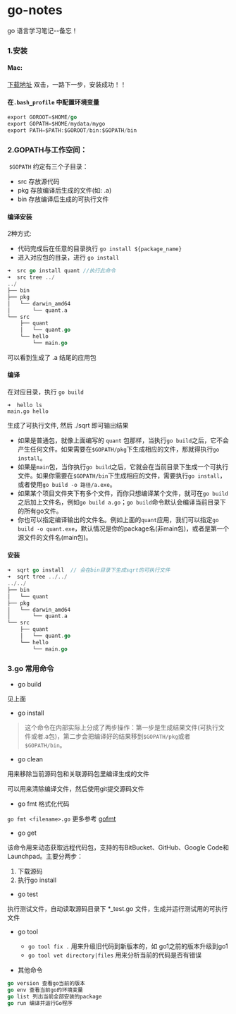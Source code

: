 # go-notes
go 语言学习笔记--备忘！

### 1.安装

#### Mac:

[下载地址](https://dl.google.com/go/go1.14.4.darwin-amd64.pkg)  双击，一路下一步，安装成功！！

#### 在`.bash_profile` 中配置环境变量

```go
export GOROOT=$HOME/go  
export GOPATH=$HOME/mydata/mygo
export PATH=$PATH:$GOROOT/bin:$GOPATH/bin
```

### 2.GOPATH与工作空间：

​	`$GOPATH`  约定有三个子目录：

* src 存放源代码
* pkg 存放编译后生成的文件(如: .a)
* bin 存放编译后生成的可执行文件

#### 编译安装

2种方式:

* 代码完成后在任意的目录执行 `go install ${package_name}` 
* 进入对应包的目录，进行 `go install` 

```go
➜  src go install quant //执行此命令
➜  src tree ../
../
├── bin
├── pkg
│   └── darwin_amd64
│       └── quant.a
└── src
    ├── quant
    │   └── quant.go
    └── hello
        └── main.go
```

可以看到生成了 .a 结尾的应用包

#### 编译

在对应目录，执行 `go build` 

```
➜  hello ls
main.go hello
```

生成了可执行文件, 然后 ./sqrt 即可输出结果

- 如果是普通包，就像上面编写的 `quant` 包那样，当执行`go build`之后，它不会产生任何文件。如果需要在`$GOPATH/pkg`下生成相应的文件，那就得执行`go install`。
- 如果是`main`包，当你执行`go build`之后，它就会在当前目录下生成一个可执行文件。如果你需要在`$GOPATH/bin`下生成相应的文件，需要执行`go install`，或者使用`go build -o 路径/a.exe`。
- 如果某个项目文件夹下有多个文件，而你只想编译某个文件，就可在`go build`之后加上文件名，例如`go build a.go`；`go build`命令默认会编译当前目录下的所有go文件。
- 你也可以指定编译输出的文件名。例如上面的`quant`应用，我们可以指定`go build -o quant.exe`，默认情况是你的package名(非main包)，或者是第一个源文件的文件名(main包)。

#### 安装

```go
➜  sqrt go install  // 会在bin目录下生成sqrt的可执行文件
➜  sqrt tree ../../
../../
├── bin
│   └── quant
├── pkg
│   └── darwin_amd64
│       └── quant.a
└── src
    ├── quant
    │   └── quant.go
    └── hello
        └── main.go
```

### 3.go 常用命令

* go build

见上面

* go install 

>  这个命令在内部实际上分成了两步操作：第一步是生成结果文件(可执行文件或者.a包)，第二步会把编译好的结果移到`$GOPATH/pkg`或者`$GOPATH/bin`。

* go clean 

用来移除当前源码包和关联源码包里编译生成的文件

可以用来清除编译文件，然后使用git提交源码文件

* go fmt 格式化代码

`go fmt <filename>.go`  更多参考 [gofmt](https://docs.huihoo.com/go/golang.org/cmd/gofmt/index.html) 

* go get

该命令用来动态获取远程代码包，支持的有BitBucket、GitHub、Google Code和Launchpad。主要分两步：

1. 下载源码
2. 执行go install

* go test

执行测试文件，自动读取源码目录下 *_test.go 文件，生成并运行测试用的可执行文件

* go tool
  * `go tool fix .` 用来升级旧代码到新版本的，如 go1之前的版本升级到go1
  * `go tool vet directory|files` 用来分析当前的代码是否有错误

* 其他命令

```go
go version 查看go当前的版本
go env 查看当前go的环境变量
go list 列出当前全部安装的package
go run 编译并运行Go程序
```



